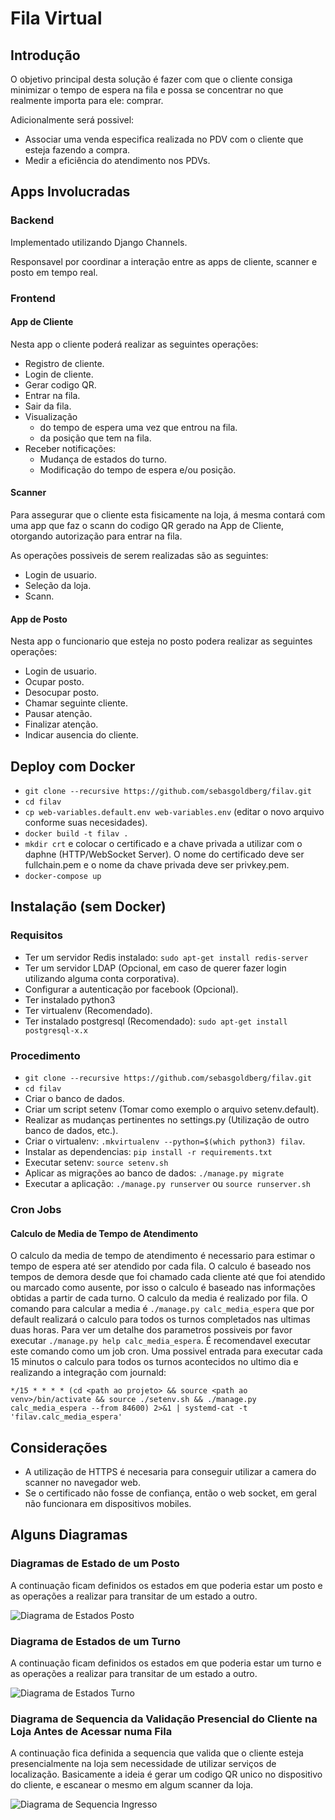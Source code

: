 # Fila Virtual

## Introdução

O objetivo principal desta solução é fazer com que o cliente consiga minimizar o tempo de espera na fila e possa se concentrar no que realmente importa para ele: comprar.

Adicionalmente será possivel:
- Associar uma venda especifica realizada no PDV com o cliente que esteja fazendo a compra.
- Medir a eficiência do atendimento nos PDVs.

## Apps Involucradas

### Backend

Implementado utilizando Django Channels.

Responsavel por coordinar a interação entre as apps de cliente, scanner e posto em tempo real.

### Frontend

#### App de Cliente

Nesta app o cliente poderá realizar as seguintes operações:
- Registro de cliente.
- Login de cliente.
- Gerar codigo QR.
- Entrar na fila.
- Sair da fila.
- Visualização
    - do tempo de espera uma vez que entrou na fila.
    - da posição que tem na fila.
- Receber notificações:
    - Mudança de estados do turno.
    - Modificação do tempo de espera e/ou posição.

#### Scanner

Para assegurar que o cliente esta fisicamente na loja, á mesma contará com uma
app que faz o scann do codigo QR gerado na App de Cliente, otorgando autorização
para entrar na fila.

As operações possiveis de serem realizadas são as seguintes:
- Login de usuario.
- Seleção da loja.
- Scann.

#### App de Posto
Nesta app o funcionario que esteja no posto podera realizar as seguintes operações:
- Login de usuario.
- Ocupar posto.
- Desocupar posto.
- Chamar seguinte cliente.
- Pausar atenção.
- Finalizar atenção.
- Indicar ausencia do cliente.

## Deploy com Docker
- `git clone --recursive https://github.com/sebasgoldberg/filav.git`
- `cd filav`
- `cp web-variables.default.env web-variables.env` (editar o novo arquivo conforme suas necesidades).
- `docker build -t filav .`
- `mkdir crt` e colocar o certificado e a chave privada a utilizar com o daphne (HTTP/WebSocket Server).
  O nome do certificado deve ser fullchain.pem e o nome da chave privada deve ser privkey.pem.
- `docker-compose up`

## Instalação (sem Docker)

### Requisitos
- Ter um servidor Redis instalado: `sudo apt-get install redis-server`
- Ter um servidor LDAP (Opcional, em caso de querer fazer login utilizando alguma conta corporativa).
- Configurar a autenticação por facebook (Opcional).
- Ter instalado python3
- Ter virtualenv (Recomendado).
- Ter instalado postgresql (Recomendado): `sudo apt-get install postgresql-x.x`

### Procedimento
- `git clone --recursive https://github.com/sebasgoldberg/filav.git`
- `cd filav`
- Criar o banco de dados.
- Criar um script setenv (Tomar como exemplo o arquivo setenv.default).
- Realizar as mudanças pertinentes no settings.py (Utilização de outro banco de dados, etc.).
- Criar o virtualenv: `.mkvirtualenv --python=$(which python3) filav`.
- Instalar as dependencias: `pip install -r requirements.txt`
- Executar setenv: `source setenv.sh`
- Aplicar as migrações ao banco de dados: `./manage.py migrate`
- Executar a aplicação: `./manage.py runserver` ou `source runserver.sh`

### Cron Jobs

#### Calculo de Media de Tempo de Atendimento
O calculo da media de tempo de atendimento é necessario para estimar o tempo de espera até ser atendido por cada fila.
O calculo é baseado nos tempos de demora desde que foi chamado cada cliente até que foi atendido ou marcado como ausente, por isso o calculo é baseado nas informações obtidas a partir de cada turno.
O calculo da media é realizado por fila.
O comando para calcular a media é `./manage.py calc_media_espera` que por default realizará o calculo para todos os turnos completados nas ultimas duas horas.
Para ver um detalhe dos parametros possiveis por favor executar `./manage.py help calc_media_espera`.
É recomendavel executar este comando como um job cron. Uma possivel entrada para executar cada 15 minutos o calculo para todos os turnos acontecidos no ultimo dia e realizando a integração com journald:

```
*/15 * * * * (cd <path ao projeto> && source <path ao venv>/bin/activate && source ./setenv.sh && ./manage.py calc_media_espera --from 84600) 2>&1 | systemd-cat -t 'filav.calc_media_espera'
```

## Considerações

- A utilização de HTTPS é necesaria para conseguir utilizar a camera do scanner no navegador web.
- Se o certificado não fosse de confiança, então o web socket, em geral não funcionara em dispositivos mobiles.

## Alguns Diagramas

### Diagramas de Estado de um Posto

A continuação ficam definidos os estados em que poderia estar um posto e as operações
a realizar para transitar de um estado a outro.

![Diagrama de Estados Posto][estados_posto]

[estados_posto]: https://raw.githubusercontent.com/sebasgoldberg/filav/master/docs/estados-postos.png "Diagrama de Estados Postos"

### Diagrama de Estados de um Turno

A continuação ficam definidos os estados em que poderia estar um turno e as operações
a realizar para transitar de um estado a outro.

![Diagrama de Estados Turno][estados_turno]

[estados_turno]: https://raw.githubusercontent.com/sebasgoldberg/filav/master/docs/estados-turnos.png "Diagrama de Estados Turno"

### Diagrama de Sequencia da Validação Presencial do Cliente na Loja Antes de Acessar numa Fila

A continuação fica definida a sequencia que valida que o cliente esteja presencialmente na loja
sem necessidade de utilizar serviços de localização.
Basicamente a ideia é gerar um codigo QR unico no dispositivo do cliente, e escanear o mesmo em
algum scanner da loja.

![Diagrama de Sequencia Ingresso][sequencia_ingresso]

[sequencia_ingresso]: https://raw.githubusercontent.com/sebasgoldberg/filav/master/docs/sequencia-ingresso.png "Diagrama de Sequencia Ingresso"


